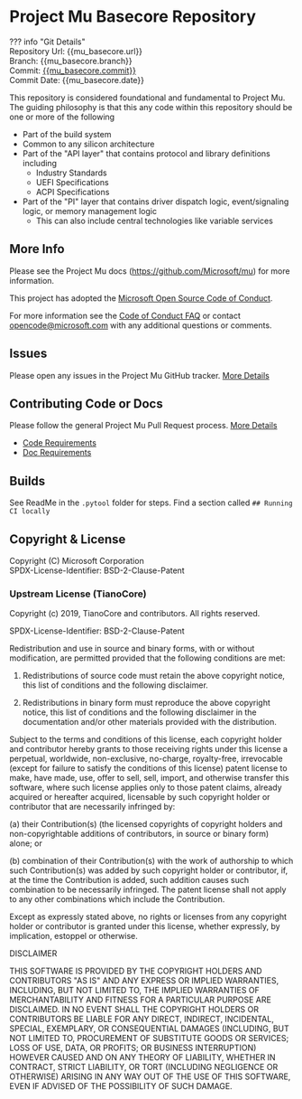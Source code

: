 # Project Mu Basecore Repository

??? info "Git Details"  
    Repository Url: {{mu_basecore.url}}  
    Branch:         {{mu_basecore.branch}}  
    Commit:         [{{mu_basecore.commit}}]({{mu_basecore.commitlink}})  
    Commit Date:    {{mu_basecore.date}}

This repository is considered foundational and fundamental to Project Mu. The
guiding philosophy is that this any code within this repository should be one or
more of the following

* Part of the build system
* Common to any silicon architecture
* Part of the "API layer" that contains protocol and library definitions
  including
  * Industry Standards
  * UEFI Specifications
  * ACPI Specifications
* Part of the "PI" layer that contains driver dispatch logic, event/signaling
  logic, or memory management logic
  * This can also include central technologies like variable services

## More Info

Please see the Project Mu docs (<https://github.com/Microsoft/mu>) for more
information.  

This project has adopted the [Microsoft Open Source Code of
Conduct](https://opensource.microsoft.com/codeofconduct/).

For more information see the [Code of Conduct
FAQ](https://opensource.microsoft.com/codeofconduct/faq/) or contact
[opencode@microsoft.com](mailto:opencode@microsoft.com) with any additional
questions or comments.

## Issues

Please open any issues in the Project Mu GitHub tracker. [More
Details](https://microsoft.github.io/mu/How/contributing/)

## Contributing Code or Docs

Please follow the general Project Mu Pull Request process.  [More
Details](https://microsoft.github.io/mu/How/contributing/)

* [Code Requirements](https://microsoft.github.io/mu/CodeDevelopment/requirements/)
* [Doc Requirements](https://microsoft.github.io/mu/DeveloperDocs/requirements/)

## Builds

See ReadMe in the `.pytool` folder for steps. Find a section called `## Running CI locally`

## Copyright & License

Copyright (C) Microsoft Corporation  
SPDX-License-Identifier: BSD-2-Clause-Patent

### Upstream License (TianoCore)

Copyright (c) 2019, TianoCore and contributors.  All rights reserved.

SPDX-License-Identifier: BSD-2-Clause-Patent

Redistribution and use in source and binary forms, with or without modification,
are permitted provided that the following conditions are met:

1. Redistributions of source code must retain the above copyright notice, this
   list of conditions and the following disclaimer.

2. Redistributions in binary form must reproduce the above copyright notice,
   this list of conditions and the following disclaimer in the documentation
   and/or other materials provided with the distribution.

Subject to the terms and conditions of this license, each copyright holder and
contributor hereby grants to those receiving rights under this license a
perpetual, worldwide, non-exclusive, no-charge, royalty-free, irrevocable
(except for failure to satisfy the conditions of this license) patent license to
make, have made, use, offer to sell, sell, import, and otherwise transfer this
software, where such license applies only to those patent claims, already
acquired or hereafter acquired, licensable by such copyright holder or
contributor that are necessarily infringed by:

(a) their Contribution(s) (the licensed copyrights of copyright holders and
    non-copyrightable additions of contributors, in source or binary form)
    alone; or

(b) combination of their Contribution(s) with the work of authorship to which
    such Contribution(s) was added by such copyright holder or contributor, if,
    at the time the Contribution is added, such addition causes such combination
    to be necessarily infringed. The patent license shall not apply to any other
    combinations which include the Contribution.

Except as expressly stated above, no rights or licenses from any copyright
holder or contributor is granted under this license, whether expressly, by
implication, estoppel or otherwise.

DISCLAIMER

THIS SOFTWARE IS PROVIDED BY THE COPYRIGHT HOLDERS AND CONTRIBUTORS "AS IS" AND
ANY EXPRESS OR IMPLIED WARRANTIES, INCLUDING, BUT NOT LIMITED TO, THE IMPLIED
WARRANTIES OF MERCHANTABILITY AND FITNESS FOR A PARTICULAR PURPOSE ARE
DISCLAIMED. IN NO EVENT SHALL THE COPYRIGHT HOLDERS OR CONTRIBUTORS BE LIABLE
FOR ANY DIRECT, INDIRECT, INCIDENTAL, SPECIAL, EXEMPLARY, OR CONSEQUENTIAL
DAMAGES (INCLUDING, BUT NOT LIMITED TO, PROCUREMENT OF SUBSTITUTE GOODS OR
SERVICES; LOSS OF USE, DATA, OR PROFITS; OR BUSINESS INTERRUPTION) HOWEVER
CAUSED AND ON ANY THEORY OF LIABILITY, WHETHER IN CONTRACT, STRICT LIABILITY, OR
TORT (INCLUDING NEGLIGENCE OR OTHERWISE) ARISING IN ANY WAY OUT OF THE USE OF
THIS SOFTWARE, EVEN IF ADVISED OF THE POSSIBILITY OF SUCH DAMAGE.
